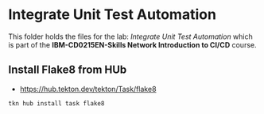 # Integrate Unit Test Automation

This folder holds the files for the lab: _Integrate Unit Test Automation_ which is part of the **IBM-CD0215EN-Skills Network Introduction to CI/CD** course.

## Install Flake8 from HUb

- https://hub.tekton.dev/tekton/Task/flake8

```cmd
tkn hub install task flake8
```
